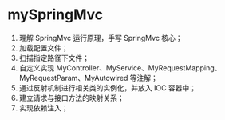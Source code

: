 # mySpringMvc

1. 理解 SpringMvc 运行原理，手写 SpringMvc 核心；
2. 加载配置文件；
3. 扫描指定路径下文件；
4. 自定义实现 MyController、MyService、MyRequestMapping、MyRequestParam、MyAutowired 等注解；
5. 通过反射机制进行相关类的实例化，并放入 IOC 容器中；
6. 建立请求与接口方法的映射关系；
7. 实现依赖注入；
